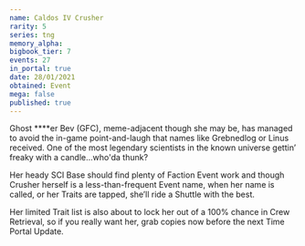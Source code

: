```yaml
---
name: Caldos IV Crusher
rarity: 5
series: tng
memory_alpha:
bigbook_tier: 7
events: 27
in_portal: true
date: 28/01/2021
obtained: Event
mega: false
published: true
---
```


Ghost ****er Bev (GFC), meme-adjacent though she may be, has managed to avoid the in-game point-and-laugh that names like Grebnedlog or Linus received. One of the most legendary scientists in the known universe gettin’ freaky with a candle...who'da thunk?

Her heady SCI Base should find plenty of Faction Event work and though Crusher herself is a less-than-frequent Event name, when her name is called, or her Traits are tapped, she’ll ride a Shuttle with the best. 

Her limited Trait list is also about to lock her out of a 100% chance in Crew Retrieval, so if you really want her, grab copies now before the next Time Portal Update.

